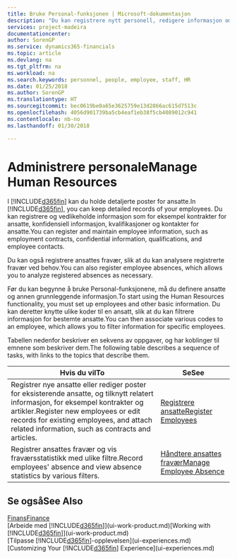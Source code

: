 ```yaml
---
title: Bruke Personal-funksjonen | Microsoft-dokumentasjon
description: "Du kan registrere nytt personell, redigere informasjon om eksisterende ansatte og registrere og analysere fravær."
services: project-madeira
documentationcenter: 
author: SorenGP
ms.service: dynamics365-financials
ms.topic: article
ms.devlang: na
ms.tgt_pltfrm: na
ms.workload: na
ms.search.keywords: personnel, people, employee, staff, HR
ms.date: 01/25/2018
ms.author: SorenGP
ms.translationtype: HT
ms.sourcegitcommit: bec0619be0a65e3625759e13d2866ac615d7513c
ms.openlocfilehash: 4056d901739ba5cb4eaf1eb38f5cb4089012c941
ms.contentlocale: nb-no
ms.lasthandoff: 01/30/2018

---
```

# <a name="manage-human-resources"></a><span data-ttu-id="c12eb-103">Administrere personale</span><span class="sxs-lookup"><span data-stu-id="c12eb-103">Manage Human Resources</span></span>
<span data-ttu-id="c12eb-104">I [!INCLUDE[d365fin](includes/d365fin_md.md)] kan du holde detaljerte poster for ansatte.</span><span class="sxs-lookup"><span data-stu-id="c12eb-104">In [!INCLUDE[d365fin](includes/d365fin_md.md)], you can keep detailed records of your employees.</span></span> <span data-ttu-id="c12eb-105">Du kan registrere og vedlikeholde informasjon som for eksempel kontrakter for ansatte, konfidensiell informasjon, kvalifikasjoner og kontakter for ansatte.</span><span class="sxs-lookup"><span data-stu-id="c12eb-105">You can register and maintain employee information, such as employment contracts, confidential information, qualifications, and employee contacts.</span></span>

<span data-ttu-id="c12eb-106">Du kan også registrere ansattes fravær, slik at du kan analysere registrerte fravær ved behov.</span><span class="sxs-lookup"><span data-stu-id="c12eb-106">You can also register employee absences, which allows you to analyze registered absences as necessary.</span></span>

<span data-ttu-id="c12eb-107">Før du kan begynne å bruke Personal-funksjonene, må du definere ansatte og annen grunnleggende informasjon.</span><span class="sxs-lookup"><span data-stu-id="c12eb-107">To start using the Human Resources functionality, you must set up employees and other basic information.</span></span> <span data-ttu-id="c12eb-108">Du kan deretter knytte ulike koder til en ansatt, slik at du kan filtrere informasjon for bestemte ansatte.</span><span class="sxs-lookup"><span data-stu-id="c12eb-108">You can then associate various codes to an employee, which allows you to filter information for specific employees.</span></span>

<span data-ttu-id="c12eb-109">Tabellen nedenfor beskriver en sekvens av oppgaver, og har koblinger til emnene som beskriver dem.</span><span class="sxs-lookup"><span data-stu-id="c12eb-109">The following table describes a sequence of tasks, with links to the topics that describe them.</span></span>

| <span data-ttu-id="c12eb-110">Hvis du vil</span><span class="sxs-lookup"><span data-stu-id="c12eb-110">To</span></span> | <span data-ttu-id="c12eb-111">Se</span><span class="sxs-lookup"><span data-stu-id="c12eb-111">See</span></span> |
| --- | --- |
| <span data-ttu-id="c12eb-112">Registrer nye ansatte eller rediger poster for eksisterende ansatte, og tilknytt relatert informasjon, for eksempel kontrakter og artikler.</span><span class="sxs-lookup"><span data-stu-id="c12eb-112">Register new employees or edit records for existing employees, and attach related information, such as contracts and articles.</span></span> |[<span data-ttu-id="c12eb-113">Registrere ansatte</span><span class="sxs-lookup"><span data-stu-id="c12eb-113">Register Employees</span></span>](hr-how-register-employees.md) |
| <span data-ttu-id="c12eb-114">Registrer ansattes fravær og vis fraværsstatistikk med ulike filtre.</span><span class="sxs-lookup"><span data-stu-id="c12eb-114">Record employees' absence and view absence statistics by various filters.</span></span> |[<span data-ttu-id="c12eb-115">Håndtere ansattes fravær</span><span class="sxs-lookup"><span data-stu-id="c12eb-115">Manage Employee Absence</span></span>](hr-how-manage-absence.md) |

## <a name="see-also"></a><span data-ttu-id="c12eb-116">Se også</span><span class="sxs-lookup"><span data-stu-id="c12eb-116">See Also</span></span>
[<span data-ttu-id="c12eb-117">Finans</span><span class="sxs-lookup"><span data-stu-id="c12eb-117">Finance</span></span>](finance.md)  
<span data-ttu-id="c12eb-118">[Arbeide med [!INCLUDE[d365fin](includes/d365fin_md.md)]](ui-work-product.md)</span><span class="sxs-lookup"><span data-stu-id="c12eb-118">[Working with [!INCLUDE[d365fin](includes/d365fin_md.md)]](ui-work-product.md)</span></span>  
<span data-ttu-id="c12eb-119">[Tilpasse [!INCLUDE[d365fin](includes/d365fin_md.md)]-opplevelsen](ui-experiences.md)</span><span class="sxs-lookup"><span data-stu-id="c12eb-119">[Customizing Your [!INCLUDE[d365fin](includes/d365fin_md.md)] Experience](ui-experiences.md)</span></span>        

